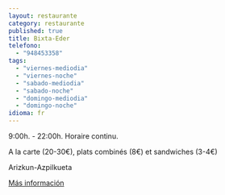 ```yaml
---
layout: restaurante
category: restaurante
published: true
title: Bixta-Eder
telefono:
  - "948453358"
tags:
  - "viernes-mediodia"
  - "viernes-noche"
  - "sabado-mediodia"
  - "sabado-noche"
  - "domingo-mediodia"
  - "domingo-noche"
idioma: fr
---
```


9:00h. - 22:00h. Horaire continu.

A la carte (20-30€), plats combinés (8€) et sandwiches (3-4€)

Arizkun-Azpilkueta

[Más información](http://www.consorciobertiz.org/consorcio/dondecomer/restaurantes/arizkun-es-0-174/restaurante-bixta-eder.html)
